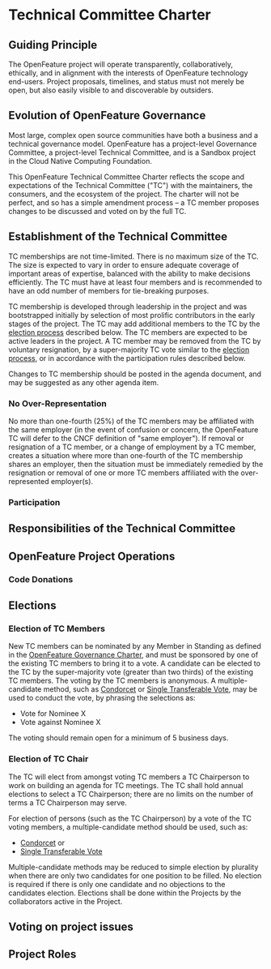 # Technical Committee Charter
## Guiding Principle

The OpenFeature project will operate transparently, collaboratively, ethically, and in alignment with the interests of OpenFeature technology end-users. Project proposals, timelines, and status must not merely be open, but also easily visible to and discoverable by outsiders.

## Evolution of OpenFeature Governance

Most large, complex open source communities have both a business and a technical governance model. OpenFeature has a project-level Governance Committee, a project-level Technical Committee, and is a Sandbox project in the Cloud Native Computing Foundation.

This OpenFeature Technical Committee Charter reflects the scope and expectations of the Technical Committee ("TC") with the maintainers, the consumers, and the ecosystem of the project. The charter will not be perfect, and so has a simple amendment process – a TC member proposes changes to be discussed and voted on by the full TC.

## Establishment of the Technical Committee

TC memberships are not time-limited. There is no maximum size of the TC. The size is expected to vary in order to ensure adequate coverage of important areas of expertise, balanced with the ability to make decisions efficiently. The TC must have at least four members and is recommended to have an odd number of members for tie-breaking purposes.

TC membership is developed through leadership in the project and was bootstrapped initially by selection of most prolific contributors in the early stages of the project. The TC may add additional members to the TC by the [election process](#election-of-tc-members) described below. The TC members are expected to be active leaders in the project. A TC member may be removed from the TC by voluntary resignation, by a super-majority TC vote similar to the [election process](#election-of-tc-members), or in accordance with the participation rules described below.

Changes to TC membership should be posted in the agenda document, and may be suggested as any other agenda item.

### No Over-Representation
No more than one-fourth (25%) of the TC members may be affiliated with the same employer (in the event of confusion or concern, the OpenFeature TC will defer to the CNCF definition of "same employer"). If removal or resignation of a TC member, or a change of employment by a TC member, creates a situation where more than one-fourth of the TC membership shares an employer, then the situation must be immediately remedied by the resignation or removal of one or more TC members affiliated with the over-represented employer(s).

### Participation


## Responsibilities of the Technical Committee



## OpenFeature Project Operations



### Code Donations



## Elections



### Election of TC Members

New TC members can be nominated by any Member in Standing as defined in the [OpenFeature Governance Charter](https://github.com/open-feature/community/blob/main/governance-charter.md), and must be sponsored by one of the existing TC members to bring it to a vote. A candidate can be elected to the TC by the super-majority vote (greater than two thirds) of the existing TC members. The voting by the TC members is anonymous. A multiple-candidate method, such as [Condorcet](http://en.wikipedia.org/wiki/Condorcet_method) or [Single Transferable Vote](http://en.wikipedia.org/wiki/Single_transferable_vote), may be used to conduct the vote, by phrasing the selections as:

* Vote for Nominee X
* Vote against Nominee X

The voting should remain open for a minimum of 5 business days.

### Election of TC Chair

The TC will elect from amongst voting TC members a TC Chairperson to work on building an agenda for TC meetings. The TC shall hold annual elections to select a TC Chairperson; there are no limits on the number of terms a TC Chairperson may serve.

For election of persons (such as the TC Chairperson) by a vote of the TC voting members, a multiple-candidate method should be used, such as:

* [Condorcet](http://en.wikipedia.org/wiki/Condorcet_method) or
* [Single Transferable Vote](http://en.wikipedia.org/wiki/Single_transferable_vote)

Multiple-candidate methods may be reduced to simple election by plurality when there are only two candidates for one position to be filled. No election is required if there is only one candidate and no objections to the candidates election. Elections shall be done within the Projects by the collaborators active in the Project.


## Voting on project issues




## Project Roles


